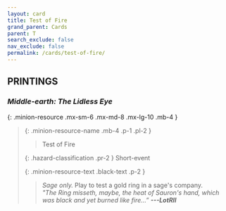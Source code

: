 ```yaml
---
layout: card
title: Test of Fire
grand_parent: Cards
parent: T
search_exclude: false
nav_exclude: false
permalink: /cards/test-of-fire/
---
```


## PRINTINGS


### _Middle-earth: The Lidless Eye_

{: .minion-resource .mx-sm-6 .mx-md-8 .mx-lg-10 .mb-4 }
> {: .minion-resource-name .mb-4 .p-1 .pl-2 }
> > <div class="hazard-mp"></div>
> > <div class="card-name">Test of Fire</div>
>
> {: .hazard-classification .pr-2 }
> Short-event
>
> {: .minion-resource-text .black-text .p-2 }
> > _Sage only._ Play to test a gold ring in a sage's company. <br>_"The Ring misseth, maybe, the heat of Sauron's hand, which was black and yet burned like fire...”_ ***---&#65279;LotRII*** 
> 
